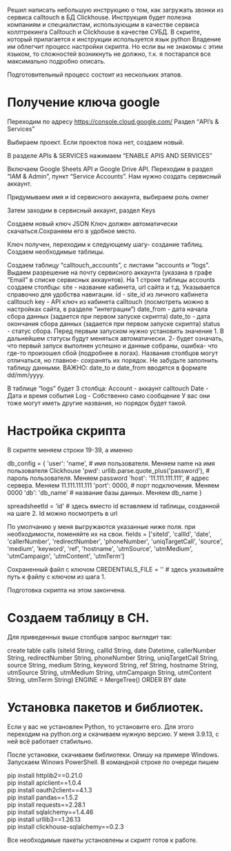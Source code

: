 Решил написать небольшую инструкцию о том, как загружать звонки из сервиса calltouch в БД Clickhouse. Инструкция будет полезна компаниям и специалистам, использующим в качестве сервиса коллтрекинга Calltouch и Clickhouse в качестве СУБД. В скрипте, который прилагается к инструкции используется язык python Владение им облегчит процесс настройки скрипта. Но если вы не знакомы с этим языком, то сложностей возникнуть не должно, т.к. я постарался все максимально подробно описать.

Подготовительный процесс состоит из нескольких этапов.
# Получение ключа google
Переходим по адресу https://console.cloud.google.com/ Раздел “API’s & Services”

Выбираем проект. Если проектов пока нет, создаем новый.



В разделе APIs & SERVICES нажимаем “ENABLE APIS AND SERVICES”


Включаем Google Sheets API и Google Drive API.
Переходим в раздел “IAM & Admin”, пункт “Service Accounts”. Нам нужно создать сервисный аккаунт.

Придумываем имя и id сервисного аккаунта, выбираем роль owner

Затем заходим в сервисный аккаунт, раздел Keys


Создаем новый ключ JSON
Ключ должен автоматически скачаться.Сохраняем его в удобное место.

Ключ получен, переходим к следующему шагу- создание таблиц.
Создаем необходимые таблицы.

Создаем таблицу “calltouch_accounts”, с листами “accounts и “logs”.
Выдаем разрешение на почту сервисного аккаунта (указана в графе “Email” в списке сервисных аккаунтов).
На 1 строке таблицы accounts создаем столбцы:
site - название кабинета, url сайта и т.д. Указывается справочно для удобства навигации.
id - site_id из личного кабинета calltouch 
key - API ключ из кабинета calltouch (посмотреть можно в настройках сайта, в разделе “интеграции”)
date_from -  дата начала сбора данных (задается при первом запуске скрипта)
date_to - дата окончания сбора данных (задается при первом запуске скрипта)
status - статус сбора. Перед первым запуском нужно установить значение 1. В дальнейшем статусы будут меняться автоматически. 2- будет означать, что первый запуск выполнен успешно и данные собраны, ошибка- что где-то произошел сбой (подробнее в логах).
Названия столбцов могут отличаться, но главное- сохранять их порядок.
Не забудьте заполнить таблицу данными. 
ВАЖНО: date_to и date_from вводятся в формате dd/mm/yyyy.

В таблице “logs” будет 3 столбца:
Account - аккаунт calltouch
Date - Дата и время события
Log - Собственно само сообщение
У вас они тоже могут иметь другие названия, но порядок будет такой.


# Настройка скрипта

В скрипте меняем строки 19-39, а именно

db_config = {
    'user': 'name',  # имя пользователя. Меняем name на имя пользователя Clickhouse
    'pwd': urllib.parse.quote_plus('password'),  # пароль пользователя. Меняем password
    'host': '11.111.111.111',  # адрес сервера. Меняем 11.111.111.111
    'port': 0000,  # порт подключения. Меняем 0000
    'db': 'db_name'  # название базы данных. Меняем db_name
}  


spreadsheetId = 'id' # здесь вместо id вставляем id таблицы, созданной на шаге 2. 
Id можно посмотреть в url


По умолчанию у меня выгружаются указанные ниже поля. при необходимости, поменяйте их на свои.
fields = ['siteId', 'callId', 
          'date', 'callerNumber', 'redirectNumber',
          'phoneNumber', 'uniqTargetCall', 'source',
          'medium', 'keyword', 'ref', 'hostname',
          'utmSource', 'utmMedium', 'utmCampaign',
          'utmContent', 'utmTerm']



Сохраненный файл с ключом 
CREDENTIALS_FILE = '' # здесь указывайте путь к файлу с ключом из шага 1.

Подготовка скрипта на этом закончена.

# Создаем таблицу в CH. 
Для приведенных выше столбцов запрос выглядит так:

create table calls (siteId String, callId String, 
          date Datetime, callerNumber String, redirectNumber String,
          phoneNumber String, uniqTargetCall String, source String,
          medium String, keyword String, ref String, hostname String,
          utmSource String, utmMedium String, utmCampaign String,
          utmContent String, utmTerm String)
          ENGINE = MergeTree()
          ORDER BY date


# Установка пакетов и библиотек.
Если у вас не установлен Python, то установите его. Для этого переходим на python.org и скачиваем нужную версию. У меня 3.9.13, с ней всё работает стабильно.

После установки, скачиваем библиотеки. Опишу на примере Windows.
Запускаем Winows PowerShell. В командной строке по очереди пишем

<p>pip install httplib2==0.21.0<br>
pip install apiclient==1.0.4<br>
pip install oauth2client==4.1.3<br>
pip install pandas==1.5.2<br>
pip install requests==2.28.1<br>
pip install sqlalchemy==1.4.46<br>
pip install urllib3==1.26.13<br>
pip install clickhouse-sqlalchemy==0.2.3</p>

Все необходимые пакеты установлены и скрипт готов к работе.
